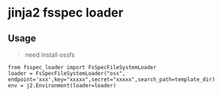 # jinja2 fsspec loader 


## Usage

> need install ossfs

```code
from fsspec_loader import FsSpecFileSystemLoader
loader = FsSpecFileSystemLoader("oss", endpoint='xxx',key="xxxxx",secret="xxxxx",search_path=template_dir)
env = j2.Environment(loader=loader)
```